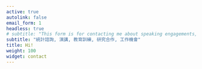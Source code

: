 ```yaml
---
active: true
autolink: false
email_form: 1
headless: true
# subtitle: "This form is for contacting me about speaking engagements, opportunities to work together, or mentorship requests. This is *NOT* a form for requesting help."
subtitle: "統計諮詢, 演講, 教育訓練, 研究合作, 工作機會"
title: Hi!
weight: 100
widget: contact
---
```


